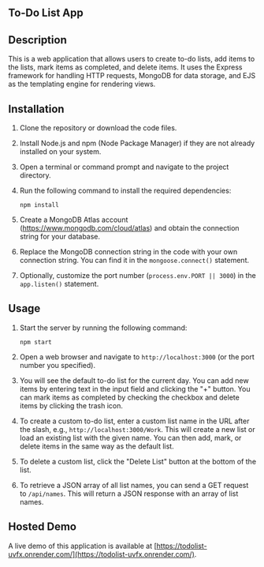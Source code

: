## To-Do List App

## Description

This is a web application that allows users to create to-do lists, add items to the lists, mark items as completed, and delete items. It uses the Express framework for handling HTTP requests, MongoDB for data storage, and EJS as the templating engine for rendering views.

## Installation

1. Clone the repository or download the code files.
2. Install Node.js and npm (Node Package Manager) if they are not already installed on your system.
3. Open a terminal or command prompt and navigate to the project directory.
4. Run the following command to install the required dependencies:

   ```
   npm install
   ```

5. Create a MongoDB Atlas account (https://www.mongodb.com/cloud/atlas) and obtain the connection string for your database.
6. Replace the MongoDB connection string in the code with your own connection string. You can find it in the `mongoose.connect()` statement.
7. Optionally, customize the port number (`process.env.PORT || 3000`) in the `app.listen()` statement.

## Usage

1. Start the server by running the following command:

   ```
   npm start
   ```

2. Open a web browser and navigate to `http://localhost:3000` (or the port number you specified).

3. You will see the default to-do list for the current day. You can add new items by entering text in the input field and clicking the "+" button. You can mark items as completed by checking the checkbox and delete items by clicking the trash icon.

4. To create a custom to-do list, enter a custom list name in the URL after the slash, e.g., `http://localhost:3000/Work`. This will create a new list or load an existing list with the given name. You can then add, mark, or delete items in the same way as the default list.

5. To delete a custom list, click the "Delete List" button at the bottom of the list.

6. To retrieve a JSON array of all list names, you can send a GET request to `/api/names`. This will return a JSON response with an array of list names.

## Hosted Demo

A live demo of this application is available at [https://todolist-uvfx.onrender.com/](https://todolist-uvfx.onrender.com/).
